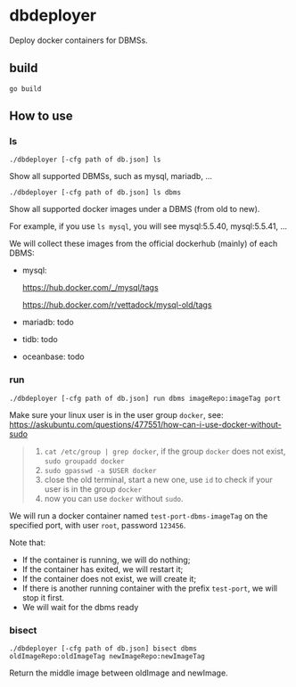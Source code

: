 # dbdeployer
Deploy docker containers for DBMSs.

## build

```shell
go build
```

## How to use

### ls

```shell
./dbdeployer [-cfg path of db.json] ls
```

Show all supported DBMSs, such as mysql, mariadb, ...

```shell
./dbdeployer [-cfg path of db.json] ls dbms
```

Show all supported docker images under a DBMS (from old to new).

For example, if you use `ls mysql`, you will see mysql:5.5.40, mysql:5.5.41, ...

We will collect these images from the official dockerhub (mainly) of each DBMS:

* mysql:

  https://hub.docker.com/_/mysql/tags

  https://hub.docker.com/r/vettadock/mysql-old/tags

* mariadb: todo

* tidb: todo

* oceanbase: todo

### run

```shell
./dbdeployer [-cfg path of db.json] run dbms imageRepo:imageTag port
```

Make sure your linux user is in the user group `docker`, see:
https://askubuntu.com/questions/477551/how-can-i-use-docker-without-sudo

> 1. `cat /etc/group | grep docker`, if the group `docker` does not exist, `sudo groupadd docker`
> 2. `sudo gpasswd -a $USER docker`
> 3. close the old terminal, start a new one, use `id` to check if your user is in the group `docker`
> 4. now you can use `docker` without `sudo`.

We will run a docker container named `test-port-dbms-imageTag` on the specified port, with user `root`, password `123456`.

Note that:

* If the container is running, we will do nothing;
* If the container has exited, we will restart it;
* If the container does not exist, we will create it;
* If there is another running container with the prefix `test-port`, we will stop it first.
* We will wait for the dbms ready

### bisect

```shell
./dbdeployer [-cfg path of db.json] bisect dbms oldImageRepo:oldImageTag newImageRepo:newImageTag
```

Return the middle image between oldImage and newImage.